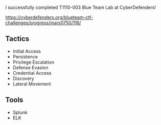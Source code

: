 I successfully completed T1110-003 Blue Team Lab at CyberDefenders!

https://cyberdefenders.org/blueteam-ctf-challenges/progress/mars0750/116/ 

## Tactics

- Initial Access
- Persistence
- Privilege Escalation
- Defense Evasion
- Credential Access
- Discovery
- Lateral Movement

## Tools

- Splunk
- ELK
